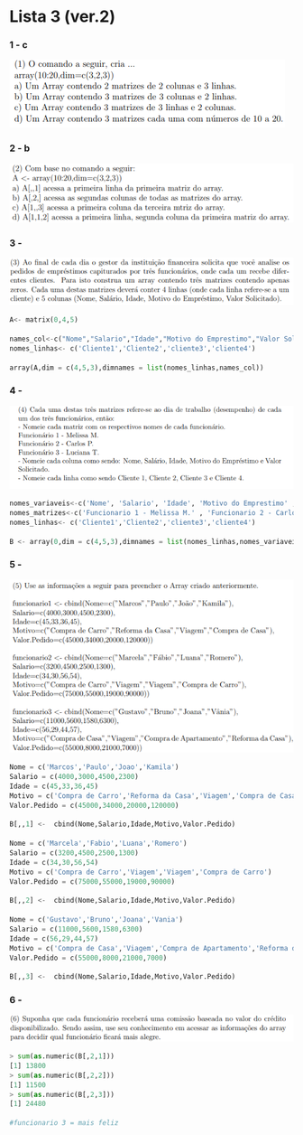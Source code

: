 # Lista 3 (ver.2)

### 1 - c
![img.png](imgs/img.png)

### 2 - b
![img_1.png](imgs/img_1.png)

### 3 - 
![img_2.png](imgs/img_2.png)
```python
A<- matrix(0,4,5)

names_col<-c("Nome","Salario","Idade","Motivo do Emprestimo","Valor Solicitado")
nomes_linhas<- c('Cliente1','Cliente2','cliente3','cliente4')

array(A,dim = c(4,5,3),dimnames = list(nomes_linhas,names_col))
```

### 4 - 

![img_3.png](imgs/img_3.png)
```python
nomes_variaveis<-c('Nome', 'Salario', 'Idade', 'Motivo do Emprestimo' , 'Valor Solicitado')
nomes_matrizes<-c('Funcionario 1 - Melissa M.' , 'Funcionario 2 - Carlos P.' , 'Funcionario - 3 Luciana T.') 
nomes_linhas<- c('Cliente1','Cliente2','cliente3','cliente4') 

B <- array(0,dim = c(4,5,3),dimnames = list(nomes_linhas,nomes_variaveis,nomes_matrizes))

```

### 5 - 

![img_4.png](imgs/img_4.png)

```python
Nome = c('Marcos','Paulo','Joao','Kamila')
Salario = c(4000,3000,4500,2300)
Idade = c(45,33,36,45)
Motivo = c('Compra de Carro','Reforma da Casa','Viagem','Compra de Casa')
Valor.Pedido = c(45000,34000,20000,120000)

B[,,1] <-  cbind(Nome,Salario,Idade,Motivo,Valor.Pedido)

Nome = c('Marcela','Fabio','Luana','Romero')
Salario = c(3200,4500,2500,1300)
Idade = c(34,30,56,54)
Motivo = c('Compra de Carro','Viagem','Viagem','Compra de Carro')
Valor.Pedido = c(75000,55000,19000,90000)

B[,,2] <-  cbind(Nome,Salario,Idade,Motivo,Valor.Pedido)

Nome = c('Gustavo','Bruno','Joana','Vania')
Salario = c(11000,5600,1580,6300)
Idade = c(56,29,44,57)
Motivo = c('Compra de Casa','Viagem','Compra de Apartamento','Reforma da Casa')
Valor.Pedido = c(55000,8000,21000,7000)

B[,,3] <-  cbind(Nome,Salario,Idade,Motivo,Valor.Pedido)
```

### 6 - 
![img_5.png](imgs/img_5.png)
```python
> sum(as.numeric(B[,2,1]))
[1] 13800
> sum(as.numeric(B[,2,2]))
[1] 11500
> sum(as.numeric(B[,2,3]))
[1] 24480

#funcionario 3 = mais feliz
```


